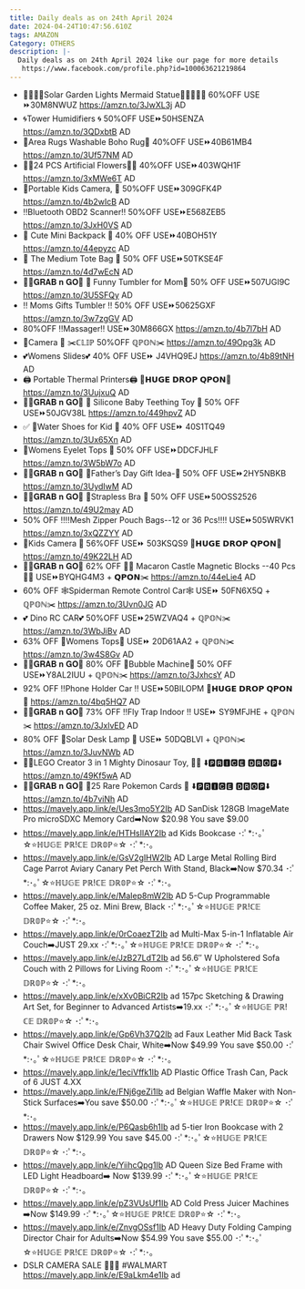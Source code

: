 ```yaml
---
title: Daily deals as on 24th April 2024
date: 2024-04-24T10:47:56.610Z
tags: AMAZON
Category: OTHERS
description: |-
  Daily deals as on 24th April 2024 like our page for more details
   https://www.facebook.com/profile.php?id=100063621219864
---
```

* 🧜🧜‍♀️🧜Solar Garden Lights Mermaid Statue🧜‍♀️🧜🧜‍♀️
  60%OFF
  USE ⏩30M8NWUZ
  https://amzn.to/3JwXL3j
  AD
* 🌀Tower Humidifiers 🌀
  50%OFF
  USE⏩50HSENZA
  https://amzn.to/3QDxbtB
  AD
* 🎀Area Rugs Washable Boho Rug🎀
  40%OFF
  USE⏩40B61MB4
  https://amzn.to/3Uf57NM
  AD
* 💐💐24 PCS Artificial Flowers💐💐 
  40%OFF
  USE⏩403WQH1F
  https://amzn.to/3xMWe6T
  AD
* 📸Portable Kids Camera, 📸
  50%OFF
  USE⏩309GFK4P
  https://amzn.to/4b2wIcB
  AD
* ‼️Bluetooth OBD2 Scanner‼️
  50%OFF
  USE⏩E568ZEB5
  https://amzn.to/3JxH0VS
  AD
* 🎒 Cute Mini Backpack 🎒 
  40% OFF
  USE⏩40BOH51Y
  https://amzn.to/44epyzc
  AD
* 👜 The Medium Tote Bag 👜
  50% OFF
  USE⏩50TKSE4F
  https://amzn.to/4d7wEcN
  AD
* 🏃‍♀️𝐆𝐑𝐀𝐁 𝐧 𝐆𝐎🏃
  🌸 Funny Tumbler for Mom🌸
  50% OFF
  USE⏩507UGI9C
  https://amzn.to/3U5SFQy
  AD
* ‼️ Moms Gifts Tumbler ‼️
  50% OFF
  USE⏩50625GXF 
  https://amzn.to/3w7zgGV
  AD
* 80%OFF
  ‼️Massager‼️
  USE⏩30M866GX
  https://amzn.to/4b7l7bH
  AD
*  📸Camera 📸 
  ✂️ℂ𝕃𝕀ℙ 50%OFF ℚℙ𝕆ℕ✂️
  https://amzn.to/49Opg3k
  AD
* 💕Womens Slides💕
  40% OFF
  USE⏩ J4VHQ9EJ
  https://amzn.to/4b89tNH
  AD
* 🖨️ Portable Thermal Printers🖨️
  💸𝗛𝗨𝗚𝗘 𝗗𝗥𝗢𝗣 𝗤𝗣𝗢𝗡💸
  https://amzn.to/3UujxuQ
  AD
* 🏃‍♀️𝐆𝐑𝐀𝐁 𝐧 𝐆𝐎🏃
  🌸 Silicone Baby Teething Toy 🌸
  50% OFF
  USE⏩50JGV38L
  https://amzn.to/449hpvZ
  AD
* ✅
  👟Water Shoes for Kid  👟
  40% OFF
  USE⏩ 40S1TQ49
  https://amzn.to/3Ux65Xn
  AD
* 👕Womens Eyelet Tops 👕
  50% OFF
  USE⏩DDCFJHLF
  https://amzn.to/3W5bW7o
  AD
* 🏃‍♀️𝐆𝐑𝐀𝐁 𝐧 𝐆𝐎🏃
  💙Father’s Day Gift Idea-💙
  50% OFF
  USE⏩2HY5NBKB
  https://amzn.to/3UydIwM
  AD
* 🏃‍♀️𝐆𝐑𝐀𝐁 𝐧 𝐆𝐎🏃
  🎀Strapless Bra 🎀
  50% OFF
  USE⏩50OSS2526
  https://amzn.to/49U2may
  AD
* 50% OFF 
  ‼️‼️Mesh Zipper Pouch Bags--12 or 36 Pcs‼️‼️
  USE⏩505WRVK1
  https://amzn.to/3xQZZYY
  AD
* 📸Kids Camera 📸 
  56%OFF
  USE⏩ 503KSQS9 
  💸𝗛𝗨𝗚𝗘 𝗗𝗥𝗢𝗣 𝗤𝗣𝗢𝗡💸
  https://amzn.to/49K22LH
  AD
* 🏃‍♀️𝐆𝐑𝐀𝐁 𝐧 𝐆𝐎🏃
  62% OFF
  💜💜 Macaron Castle Magnetic Blocks --40 Pcs💜💜
  USE⏩BYQHG4M3 + 𝗤𝗣𝗢𝗡✂️
  https://amzn.to/44eLie4
  AD
* 60% OFF 
  🕸️Spiderman Remote Control Car🕸️
  USE⏩ 50FN6X5Q + ℚℙ𝕆ℕ✂️
  https://amzn.to/3Uvn0JG
  AD
* 💕 Dino RC CAR💕
  50%OFF
  USE⏩25WZVAQ4 + ℚℙ𝕆ℕ✂️
  https://amzn.to/3WbJiBv
  AD
* 63% OFF 
  👕Womens Tops👕
  USE⏩ 20D61AA2 + ℚℙ𝕆ℕ✂️ 
  https://amzn.to/3w4S8Gv
  AD
* 🏃‍♀️𝐆𝐑𝐀𝐁 𝐧 𝐆𝐎🏃
  80% OFF 
  🌸Bubble Machine🌸
  50% OFF
  USE⏩Y8AL2IUU + ℚℙ𝕆ℕ✂️ 
  https://amzn.to/3JxhcsY
  AD
* 92% OFF
  ‼️Phone Holder Car ‼️
  USE⏩50BILOPM 
  💸𝗛𝗨𝗚𝗘 𝗗𝗥𝗢𝗣 𝗤𝗣𝗢𝗡💸
  https://amzn.to/4bq5HQ7
  AD
* 🏃‍♀️𝐆𝐑𝐀𝐁 𝐧 𝐆𝐎🏃
  73% OFF
  ‼️Fly Trap Indoor ‼️
  USE⏩ SY9MFJHE + ℚℙ𝕆ℕ✂️ 
  https://amzn.to/3JxlvED
  AD
* 80% OFF 
  🌟Solar Desk Lamp 🌟
  USE⏩ 50DQBLVI + ℚℙ𝕆ℕ✂️ 
  https://amzn.to/3JuvNWb
  AD
* 🦖🦕LEGO Creator 3 in 1 Mighty Dinosaur Toy, 🦖🦕
  ⬇️🅿🆁🅸🅲🅴 🅳🆁🅾🅿⬇️
  https://amzn.to/49Kf5wA
  AD
* 🏃‍♀️𝐆𝐑𝐀𝐁 𝐧 𝐆𝐎🏃
  🌟25 Rare Pokemon Cards 🌟
  ⬇️🅿🆁🅸🅲🅴 🅳🆁🅾🅿⬇️
  https://amzn.to/4b7viNh
  AD
* https://mavely.app.link/e/Ues3mo5Y2Ib    AD
  SanDisk 128GB ImageMate Pro microSDXC Memory Card➡️Now $20.98
  You save $9.00
* https://mavely.app.link/e/HTHsIlAY2Ib   ad
  Kids Bookcase
  ･:ﾟ*:･｡ﾟ☆⭐ℍ𝕌𝔾𝔼 ℙℝ!ℂ𝔼 𝔻ℝ𝟘ℙ⭐☆ ･:ﾟ*:･｡
* https://mavely.app.link/e/GsV2gIHW2Ib   AD
  Large Metal Rolling Bird Cage Parrot Aviary Canary Pet Perch With Stand, Black➡️Now $70.34
  ･:ﾟ*:･｡ﾟ☆⭐ℍ𝕌𝔾𝔼 ℙℝ!ℂ𝔼 𝔻ℝ𝟘ℙ⭐☆ ･:ﾟ*:･｡
* https://mavely.app.link/e/MaIep8mW2Ib  AD
  5-Cup Programmable Coffee Maker, 25 oz. Mini Brew, Black
  ･:ﾟ*:･｡ﾟ☆⭐ℍ𝕌𝔾𝔼 ℙℝ!ℂ𝔼 𝔻ℝ𝟘ℙ⭐☆ ･:ﾟ*:･｡
* https://mavely.app.link/e/0rCoaezT2Ib   ad
  Multi-Max 5-in-1 Inflatable Air Couch➡️JUST 29.xx
  ･:ﾟ*:･｡ﾟ☆⭐ℍ𝕌𝔾𝔼 ℙℝ!ℂ𝔼 𝔻ℝ𝟘ℙ⭐☆ ･:ﾟ*:･｡
* https://mavely.app.link/e/JzB27LdT2Ib   ad
  56.6″ W Upholstered Sofa Couch with 2 Pillows for Living Room
  ･:ﾟ*:･｡ﾟ☆⭐ℍ𝕌𝔾𝔼 ℙℝ!ℂ𝔼 𝔻ℝ𝟘ℙ⭐☆ ･:ﾟ*:･｡
* https://mavely.app.link/e/xXv0BiCR2Ib   ad
  157pc Sketching & Drawing Art Set, for Beginner to Advanced Artists➡️19.xx
  ･:ﾟ*:･｡ﾟ☆⭐ℍ𝕌𝔾𝔼 ℙℝ!ℂ𝔼 𝔻ℝ𝟘ℙ⭐☆ ･:ﾟ*:･｡
* https://mavely.app.link/e/Gp6Vh37Q2Ib   ad
  Faux Leather Mid Back Task Chair Swivel Office Desk Chair, White➡️Now $49.99
  You save $50.00
  ･:ﾟ*:･｡ﾟ☆⭐ℍ𝕌𝔾𝔼 ℙℝ!ℂ𝔼 𝔻ℝ𝟘ℙ⭐☆ ･:ﾟ*:･｡
* https://mavely.app.link/e/1eciVffk1Ib   AD
  Plastic Office Trash Can, Pack of 6 JUST 4.XX
* https://mavely.app.link/e/FNj6geZi1Ib   ad
  Belgian Waffle Maker with Non-Stick Surfaces➡️You save
  $50.00
  ･:ﾟ*:･｡ﾟ☆⭐ℍ𝕌𝔾𝔼 ℙℝ!ℂ𝔼 𝔻ℝ𝟘ℙ⭐☆ ･:ﾟ*:･｡
* https://mavely.app.link/e/P6Qasb6h1Ib     ad
  5-tier Iron Bookcase with 2 Drawers
  Now $129.99
  You save $45.00
  ･:ﾟ*:･｡ﾟ☆⭐ℍ𝕌𝔾𝔼 ℙℝ!ℂ𝔼 𝔻ℝ𝟘ℙ⭐☆ ･:ﾟ*:･｡
* https://mavely.app.link/e/YiihcQpg1Ib      AD
  Queen Size Bed Frame with LED Light Headboard➡️
  Now $139.99
  ･:ﾟ*:･｡ﾟ☆⭐ℍ𝕌𝔾𝔼 ℙℝ!ℂ𝔼 𝔻ℝ𝟘ℙ⭐☆ ･:ﾟ*:･｡
* https://mavely.app.link/e/pZ3VUsUf1Ib      AD
  Cold Press Juicer Machines
  ➡️Now $149.99
  ･:ﾟ*:･｡ﾟ☆⭐ℍ𝕌𝔾𝔼 ℙℝ!ℂ𝔼 𝔻ℝ𝟘ℙ⭐☆ ･:ﾟ*:･｡
* https://mavely.app.link/e/ZnvgOSsf1Ib   AD
  Heavy Duty Folding Camping Director Chair for Adults➡️Now $54.99
  You save $55.00
  ･:ﾟ*:･｡ﾟ☆⭐ℍ𝕌𝔾𝔼 ℙℝ!ℂ𝔼 𝔻ℝ𝟘ℙ⭐☆ ･:ﾟ*:･｡
* DSLR CAMERA SALE 🌟🌟🌟 #WALMART
  https://mavely.app.link/e/E9aLkm4e1Ib   ad